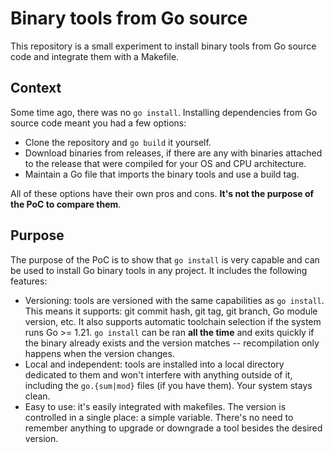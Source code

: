 # Binary tools from Go source

This repository is a small experiment to install binary tools from Go source code
and integrate them with a Makefile.

## Context

Some time ago, there was no `go install`. Installing dependencies from Go source
code meant you had a few options:

* Clone the repository and `go build` it yourself.
* Download binaries from releases, if there are any with binaries attached
  to the release that were compiled for your OS and CPU architecture.
* Maintain a Go file that imports the binary tools and use a build tag.

All of these options have their own pros and cons. **It's not the purpose of the
PoC to compare them**.

## Purpose

The purpose of the PoC is to show that `go install` is very capable and can be
used to install Go binary tools in any project. It includes the following
features:

* Versioning: tools are versioned with the same capabilities as `go install`.
  This means it supports: git commit hash, git tag, git branch, Go module version,
  etc. It also supports automatic toolchain selection if the system runs Go >= 1.21.
  `go install` can be ran **all the time** and exits quickly if the binary already
  exists and the version matches -- recompilation only happens when the version
  changes.
* Local and independent: tools are installed into a local directory dedicated to
  them and won't interfere with anything outside of it, including the
  `go.{sum|mod}` files (if you have them). Your system stays clean.
* Easy to use: it's easily integrated with makefiles. The version is controlled
  in a single place: a simple variable. There's no need to remember anything to
  upgrade or downgrade a tool besides the desired version.
